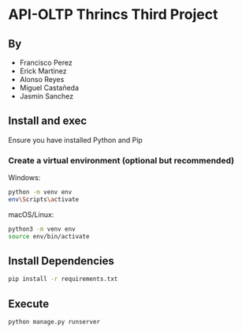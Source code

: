 # API-OLTP Thrincs Third Project


## By

- Francisco Perez
- Erick Martinez
- Alonso Reyes
- Miguel Castañeda
- Jasmin Sanchez

## Install and exec

Ensure you have installed Python and Pip

### Create a virtual environment (optional but recommended)

Windows:

```bash
python -m venv env
env\Scripts\activate
```

macOS/Linux:

```bash
python3 -m venv env
source env/bin/activate
```

## Install Dependencies

```bash
pip install -r requirements.txt
```

## Execute

```bash
python manage.py runserver
```

